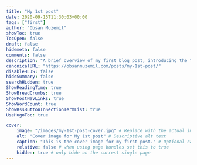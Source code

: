 ```yaml
---
title: "My 1st post"
date: 2020-09-15T11:30:03+00:00
tags: ["first"]
author: "Obsan Muzemil"
showToc: true
TocOpen: false
draft: false
hidemeta: false
comments: false
description: "A brief overview of my first blog post, introducing the topics I will cover."
canonicalURL: "https://obsanmuzemil.com/posts/my-1st-post/"
disableHLJS: false
hideSummary: false
searchHidden: true
ShowReadingTime: true
ShowBreadCrumbs: true
ShowPostNavLinks: true
ShowWordCount: true
ShowRssButtonInSectionTermList: true
UseHugoToc: true

cover:
    image: "/images/my-1st-post-cover.jpg" # Replace with the actual image path or URL
    alt: "Cover image for My 1st post" # Descriptive alt text
    caption: "This is the cover image for my first post." # Optional caption
    relative: false # when using page bundles set this to true
    hidden: true # only hide on the current single page
---
```

